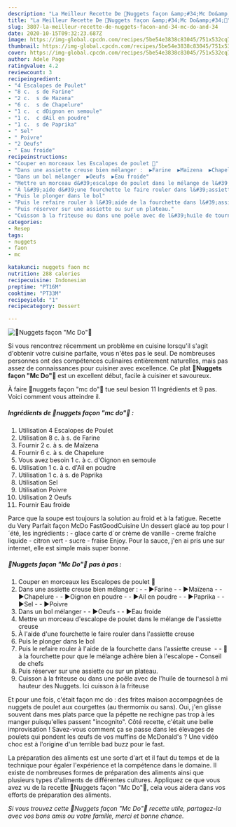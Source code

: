 ```yaml
---
description: "La Meilleur Recette De 🐥Nuggets façon &amp;#34;Mc Do&amp;#34;🐥"
title: "La Meilleur Recette De 🐥Nuggets façon &amp;#34;Mc Do&amp;#34;🐥"
slug: 3807-la-meilleur-recette-de-nuggets-facon-and-34-mc-do-and-34
date: 2020-10-15T09:32:23.687Z
image: https://img-global.cpcdn.com/recipes/5be54e3838c83045/751x532cq70/🐥nuggets-facon-mc-do🐥-photo-principale-de-la-recette.jpg
thumbnail: https://img-global.cpcdn.com/recipes/5be54e3838c83045/751x532cq70/🐥nuggets-facon-mc-do🐥-photo-principale-de-la-recette.jpg
cover: https://img-global.cpcdn.com/recipes/5be54e3838c83045/751x532cq70/🐥nuggets-facon-mc-do🐥-photo-principale-de-la-recette.jpg
author: Adele Page
ratingvalue: 4.2
reviewcount: 3
recipeingredient:
- "4 Escalopes de Poulet"
- "8 c.  s de Farine"
- "2 c.  s de Mazena"
- "6 c.  s de Chapelure"
- "1 c.  c dOignon en semoule"
- "1 c.  c dAil en poudre"
- "1 c.  s de Paprika"
- " Sel"
- " Poivre"
- "2 Oeufs"
- " Eau froide"
recipeinstructions:
- "Couper en morceaux les Escalopes de poulet 🐔"
- "Dans une assiette creuse bien mélanger :  ▶Farine  ▶Maïzena  ▶Chapelure  ▶Oignon en poudre  ▶Ail en poudre  ▶Paprika  ▶Sel  ▶Poivre"
- "Dans un bol mélanger  ▶Oeufs  ▶Eau froide"
- "Mettre un morceau d&#39;escalope de poulet dans le mélange de l&#39;assiette creuse"
- "À l&#39;aide d&#39;une fourchette le faire rouler dans l&#39;assiette creuse"
- "Puis le plonger dans le bol"
- "Puis le refaire rouler à l&#39;aide de la fourchette dans l&#39;assiette creuse   🚨 à la fourchette pour que le mélange adhère bien à l&#39;escalope - Conseil de chefs"
- "Puis réserver sur une assiette ou sur un plateau."
- "Cuisson à la friteuse ou dans une poêle avec de l&#39;huile de tournesol à mi hauteur des Nuggets. Ici cuisson à la friteuse"
categories:
- Resep
tags:
- nuggets
- faon
- mc

katakunci: nuggets faon mc 
nutrition: 288 calories
recipecuisine: Indonesian
preptime: "PT16M"
cooktime: "PT33M"
recipeyield: "1"
recipecategory: Dessert

---
```



![🐥Nuggets façon &#34;Mc Do&#34;🐥](https://img-global.cpcdn.com/recipes/5be54e3838c83045/751x532cq70/🐥nuggets-facon-mc-do🐥-photo-principale-de-la-recette.jpg)

Si vous rencontrez récemment un problème en cuisine lorsqu'il s'agit d'obtenir votre cuisine parfaite, vous n'êtes pas le seul. De nombreuses personnes ont des compétences culinaires entièrement naturelles, mais pas assez de connaissances pour cuisiner avec excellence. Ce plat <strong> 🐥Nuggets façon &#34;Mc Do&#34;🐥 </strong> est un excellent début, facile à cuisiner et savoureux.

<!--inarticleads1-->

À faire 🐥nuggets façon &#34;mc do&#34;🐥 tue seul besion 11 Ingrédients et 9 pas. Voici comment vous atteindre il.

##### Ingrédients de 🐥nuggets façon &#34;mc do&#34;🐥 :

1. Utilisation 4 Escalopes de Poulet
1. Utilisation 8 c. à s. de Farine
1. Fournir 2 c. à s. de Maïzena
1. Fournir 6 c. à s. de Chapelure
1. Vous avez besoin 1 c. à c. d&#39;Oignon en semoule
1. Utilisation 1 c. à c. d&#39;Ail en poudre
1. Utilisation 1 c. à s. de Paprika
1. Utilisation  Sel
1. Utilisation  Poivre
1. Utilisation 2 Oeufs
1. Fournir  Eau froide


Parce que la soupe est toujours la solution au froid et à la fatigue. Recette du Very Parfait façon McDo FastGoodCuisine Un dessert glacé au top pour l´été, les ingrédients : - glace carte d´or crème de vanille - creme fraîche liquide - citron vert - sucre - fraise Enjoy. Pour la sauce, j&#39;en ai pris une sur internet, elle est simple mais super bonne. 

<!--inarticleads2-->

##### 🐥Nuggets façon &#34;Mc Do&#34;🐥 pas à pas :

1. Couper en morceaux les Escalopes de poulet 🐔
1. Dans une assiette creuse bien mélanger : -  - ▶Farine -  - ▶Maïzena -  - ▶Chapelure -  - ▶Oignon en poudre -  - ▶Ail en poudre -  - ▶Paprika -  - ▶Sel -  - ▶Poivre
1. Dans un bol mélanger -  - ▶Oeufs -  - ▶Eau froide
1. Mettre un morceau d&#39;escalope de poulet dans le mélange de l&#39;assiette creuse
1. À l&#39;aide d&#39;une fourchette le faire rouler dans l&#39;assiette creuse
1. Puis le plonger dans le bol
1. Puis le refaire rouler à l&#39;aide de la fourchette dans l&#39;assiette creuse  -  - 🚨 à la fourchette pour que le mélange adhère bien à l&#39;escalope - Conseil de chefs
1. Puis réserver sur une assiette ou sur un plateau.
1. Cuisson à la friteuse ou dans une poêle avec de l&#39;huile de tournesol à mi hauteur des Nuggets. Ici cuisson à la friteuse


Et pour une fois, c&#39;était façon mc do : des frites maison accompagnées de nuggets de poulet aux courgettes (au thermomix ou sans). Oui, j&#39;en glisse souvent dans mes plats parce que la pépette ne rechigne pas trop à les manger puisqu&#39;elles passent &#34;incognito&#34;. Côté recette, c&#39;était une belle improvisation ! Savez-vous comment ça se passe dans les élevages de poulets qui pondent les œufs de vos muffins de McDonald&#39;s ? Une vidéo choc est à l&#39;origine d&#39;un terrible bad buzz pour le fast. 

<!--inarticleads1-->

<p>
La préparation des aliments est une sorte d'art et il faut du temps et de la technique pour égaler l'expérience et la compétence dans le domaine. Il existe de nombreuses formes de préparation des aliments ainsi que plusieurs types d'aliments de différentes cultures. Appliquez ce que vous avez vu de la recette 🐥Nuggets façon &#34;Mc Do&#34;🐥, cela vous aidera dans vos efforts de préparation des aliments.
</p>

<p>
<i>Si vous trouvez cette 🐥Nuggets façon &#34;Mc Do&#34;🐥 recette utile, partagez-la avec vos bons amis ou votre famille, merci et bonne chance.</i>
</p>
